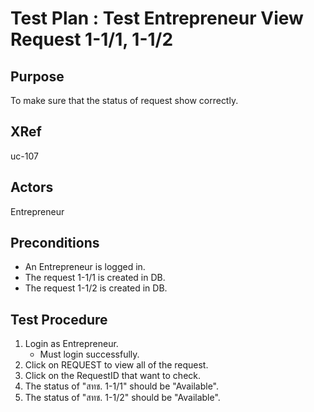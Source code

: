 Test Plan : Test Entrepreneur View Request 1-1/1, 1-1/2
=======================================================

## Purpose

To make sure that the status of request show correctly.

## XRef

uc-107

## Actors

Entrepreneur

## Preconditions

* An Entrepreneur is logged in.
* The request 1-1/1 is created in DB.
* The request 1-1/2 is created in DB.

## Test Procedure

1. Login as Entrepreneur.
	* Must login successfully.
2. Click on REQUEST to view all of the request.
3. Click on the RequestID that want to check.
4. The status of "สทช. 1-1/1" should be "Available".
5. The status of "สทช. 1-1/2" should be "Available".